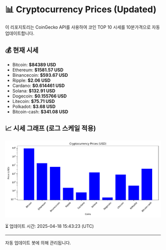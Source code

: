 
# 📊 Cryptocurrency Prices (Updated)

이 리포지토리는 CoinGecko API를 사용하여 코인 TOP 10 시세를 10분가격으로 자동 업데이트합니다.

## 💰 현재 시세
- Bitcoin: **$84389 USD**
- Ethereum: **$1581.57 USD**
- Binancecoin: **$593.67 USD**
- Ripple: **$2.06 USD**
- Cardano: **$0.614461 USD**
- Solana: **$132.91 USD**
- Dogecoin: **$0.155766 USD**
- Litecoin: **$75.71 USD**
- Polkadot: **$3.68 USD**
- Bitcoin-cash: **$341.08 USD**

## 📈 시세 그래프 (로그 스케일 적용)
![Crypto Prices](crypto_prices.png)

⏳ 업데이트 시간: 2025-04-18 15:43:23 (UTC)

---
자동 업데이트 봇에 의해 관리됩니다.
